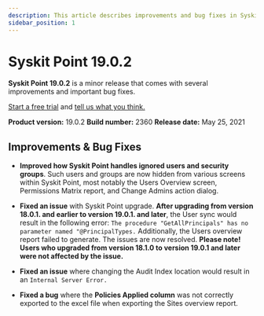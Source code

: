 ```yaml
---
description: This article describes improvements and bug fixes in Syskit Point version 19.0.2.
sidebar_position: 1
---
```


# Syskit Point 19.0.2

**Syskit Point 19.0.2** is a minor release that comes with several improvements and important bug fixes. 

[Start a free trial](https://www.syskit.com/products/point/free-trial/) and [tell us what you think.](https://www.syskit.com/company/contact-us/)

**Product version:** 19.0.2
**Build number:** 2360
**Release date:** May 25, 2021

## Improvements & Bug Fixes

* **Improved how Syskit Point handles ignored users and security groups**. Such users and groups are now hidden from various screens within Syskit Point, most notably the Users Overview screen, Permissions Matrix report, and Change Admins action dialog.

* **Fixed an issue** with Syskit Point upgrade. **After upgrading from version 18.0.1. and earlier to version 19.0.1. and later**, the User sync would result in the following error: `The procedure "GetAllPrincipals" has no parameter named "@PrincipalTypes.` 
Additionally, the Users overview report failed to generate. The issues are now resolved.
**Please note! Users who upgraded from version 18.1.0 to version 19.0.1 and later were not affected by the issue.**

* **Fixed an issue** where changing the Audit Index location would result in an `Internal Server Error.`

* **Fixed a bug** where the **Policies Applied column** was not correctly exported to the excel file when exporting the Sites overview report.

